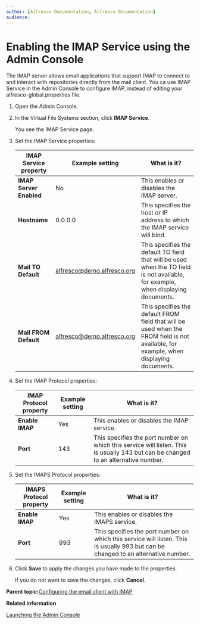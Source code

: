 ```yaml
---
author: [Alfresco Documentation, Alfresco Documentation]
audience: 
---
```


# Enabling the IMAP Service using the Admin Console

The IMAP server allows email applications that support IMAP to connect to and interact with repositories directly from the mail client. You ca use IMAP Service in the Admin Console to configure IMAP, instead of editing your alfresco-global.properties file.

1.  Open the Admin Console.

2.  In the Virtual File Systems section, click **IMAP Service**.

    You see the IMAP Service page.

3.  Set the IMAP Service properties:

    |IMAP Service property|Example setting|What is it?|
    |---------------------|---------------|-----------|
    |**IMAP Server Enabled**|No|This enables or disables the IMAP server.|
    |**Hostname**|0.0.0.0|This specifies the host or IP address to which the IMAP service will bind.|
    |**Mail TO Default**|alfresco@demo.alfresco.org|This specifies the default TO field that will be used when the TO field is not available, for example, when displaying documents.|
    |**Mail FROM Default**|alfresco@demo.alfresco.org|This specifies the default FROM field that will be used when the FROM field is not available, for example, when displaying documents.|

4.  Set the IMAP Protocol properties:

    |IMAP Protocol property|Example setting|What is it?|
    |----------------------|---------------|-----------|
    |**Enable IMAP**|Yes|This enables or disables the IMAP service.|
    |**Port**|143|This specifies the port number on which this service will listen. This is usually 143 but can be changed to an alternative number.|

5.  Set the IMAPS Protocol properties:

    |IMAPS Protocol property|Example setting|What is it?|
    |-----------------------|---------------|-----------|
    |**Enable IMAP**|Yes|This enables or disables the IMAPS service.|
    |**Port**|993|This specifies the port number on which this service will listen. This is usually 993 but can be changed to an alternative number.|

6.  Click **Save** to apply the changes you have made to the properties.

    If you do not want to save the changes, click **Cancel**.


**Parent topic:**[Configuring the email client with IMAP](../concepts/imap-intro.md)

**Related information**  


[Launching the Admin Console](adminconsole-open.md)

